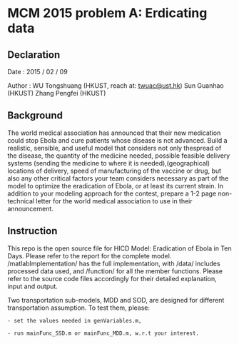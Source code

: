 # MCM 2015 problem A: Erdicating data

Declaration
------------
> 
Date		: 2015 / 02 / 09
> 
Author		: WU Tongshuang (HKUST, reach at: twuac@ust.hk)
            Sun Guanhao	(HKUST)
            Zhang Pengfei	(HKUST)

Background
------------
The world medical association has announced that their new medication could stop Ebola and cure patients whose disease is not advanced. Build a realistic, sensible, and useful model that considers not only thespread of the disease, the quantity of the medicine needed, possible feasible delivery systems (sending the medicine to where it is needed),(geographical) locations of delivery, speed of manufacturing of the vaccine or drug, but also any other critical factors your team considers necessary as part of the model to optimize the eradication of Ebola, or at least its current strain. In addition to your modeling approach for the contest, prepare a 1-2 page non-technical letter for the world medical association to use in their announcement.

Instruction
------------
This repo is the open source file for HICD Model: Eradication of Ebola in Ten Days. Please refer to the report for the complete model. /matlabImplementation/ has the full implementation, with /data/ includes processed data used, and /function/ for all the member functions. Please refer to the source code files accordingly for their detailed explanation, input and output.

Two transportation sub-models, MDD and SOD, are designed for different transportation assumption. To test them, please: 
> 
	- set the values needed in genVariables.m, 
> 
	- run mainFunc_SSD.m or mainFunc_MDD.m, w.r.t your interest.

